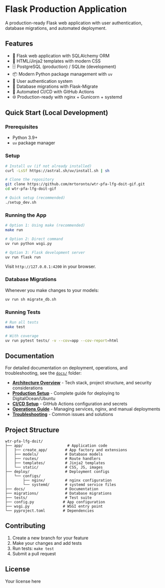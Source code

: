 # Flask Production Application

A production-ready Flask web application with user authentication, database migrations, and automated deployment.

## Features

- 🚀 Flask web application with SQLAlchemy ORM
- 🎨 HTML/Jinja2 templates with modern CSS
- 🗄️ PostgreSQL (production) / SQLite (development)
- 📦 Modern Python package management with `uv`
- 🔐 User authentication system
- 🔄 Database migrations with Flask-Migrate
- 🚢 Automated CI/CD with GitHub Actions
- 🌐 Production-ready with nginx + Gunicorn + systemd

## Quick Start (Local Development)

### Prerequisites

- Python 3.9+
- `uv` package manager

### Setup

```bash
# Install uv (if not already installed)
curl -LsSf https://astral.sh/uv/install.sh | sh

# Clone the repository
git clone https://github.com/mrtoronto/wtr-pfa-lfg-doit-gif.git
cd wtr-pfa-lfg-doit-gif

# Quick setup (recommended)
./setup_dev.sh
```

### Running the App

```bash
# Option 1: Using make (recommended)
make run

# Option 2: Direct command
uv run python wsgi.py

# Option 3: Flask development server
uv run flask run
```

Visit `http://127.0.0.1:4200` in your browser.

### Database Migrations

Whenever you make changes to your models:

```bash
uv run sh migrate_db.sh
```

### Running Tests

```bash
# Run all tests
make test

# With coverage
uv run pytest tests/ -v --cov=app --cov-report=html
```

## Documentation

For detailed documentation on deployment, operations, and troubleshooting, see the [`docs/`](docs/) folder:

- **[Architecture Overview](docs/architecture.md)** - Tech stack, project structure, and security considerations
- **[Production Setup](docs/production-setup.md)** - Complete guide for deploying to DigitalOcean/Ubuntu
- **[CI/CD Setup](docs/ci-cd.md)** - GitHub Actions configuration and secrets
- **[Operations Guide](docs/operations.md)** - Managing services, nginx, and manual deployments
- **[Troubleshooting](docs/troubleshooting.md)** - Common issues and solutions

## Project Structure

```
wtr-pfa-lfg-doit/
├── app/                    # Application code
│   ├── create_app/        # App factory and extensions
│   ├── models/            # Database models
│   ├── routes/            # Route handlers
│   ├── templates/         # Jinja2 templates
│   └── static/            # CSS, JS, images
├── deploy/                # Deployment configs
│   └── configs/
│       ├── nginx/         # nginx configuration
│       └── systemd/       # systemd service files
├── docs/                  # Documentation
├── migrations/            # Database migrations
├── tests/                 # Test suite
├── config.py             # App configuration
├── wsgi.py               # WSGI entry point
└── pyproject.toml        # Dependencies
```

## Contributing

1. Create a new branch for your feature
2. Make your changes and add tests
3. Run tests: `make test`
4. Submit a pull request

## License

Your license here